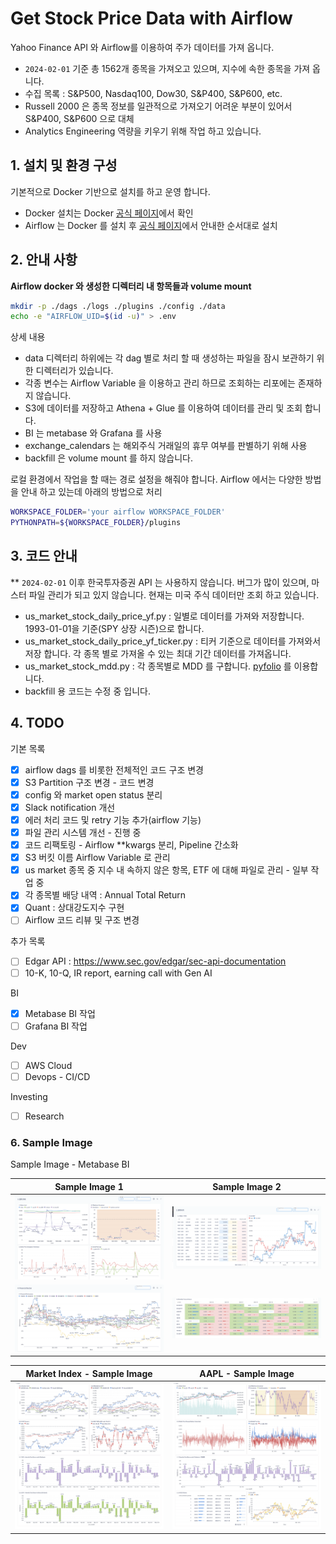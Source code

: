 Get Stock Price Data with Airflow
===

Yahoo Finance API 와 Airflow를 이용하여 주가 데이터를 가져 옵니다.
- `2024-02-01` 기준 총 1562개 종목을 가져오고 있으며, 지수에 속한 종목을 가져 옵니다.
- 수집 목록 : S&P500, Nasdaq100, Dow30, S&P400, S&P600, etc.
- Russell 2000 은 종목 정보를 일관적으로 가져오기 어려운 부분이 있어서 S&P400, S&P600 으로 대체
- Analytics Engineering 역량을 키우기 위해 작업 하고 있습니다.


## 1. 설치 및 환경 구성
기본적으로 Docker 기반으로 설치를 하고 운영 합니다.
- Docker 설치는 Docker [공식 페이지](https://www.docker.com/)에서 확인
- Airflow 는 Docker 를 설치 후 [공식 페이지](https://airflow.apache.org/docs/apache-airflow/stable/howto/docker-compose/index.html)에서 안내한 순서대로 설치

## 2. 안내 사항
**Airflow docker 와 생성한 디렉터리 내 항목들과 volume mount**
```bash
mkdir -p ./dags ./logs ./plugins ./config ./data
echo -e "AIRFLOW_UID=$(id -u)" > .env
```
상세 내용
- data 디렉터리 하위에는 각 dag 별로 처리 할 때 생성하는 파일을 잠시 보관하기 위한 디렉터리가 있습니다.
- 각종 변수는 Airflow Variable 을 이용하고 관리 하므로 조회하는 리포에는 존재하지 않습니다.
- S3에 데이터를 저장하고 Athena + Glue 를 이용하여 데이터를 관리 및 조회 합니다.
- BI 는 metabase 와 Grafana 를 사용
- exchange_calendars 는 해외주식 거래일의 휴무 여부를 판별하기 위해 사용
- backfill 은 volume mount 를 하지 않습니다.

로컬 환경에서 작업을 할 때는 경로 설정을 해줘야 합니다. Airflow 에서는 다양한 방법을 안내 하고 있는데 아래의 방법으로 처리 
```bash
WORKSPACE_FOLDER='your airflow WORKSPACE_FOLDER'
PYTHONPATH=${WORKSPACE_FOLDER}/plugins
```

## 3. 코드 안내
** `2024-02-01` 이후 한국투자증권 API 는 사용하지 않습니다. 버그가 많이 있으며, 마스터 파일 관리가 되고 있지 않습니다. 현재는 미국 주식 데이터만 조회 하고 있습니다.
- us_market_stock_daily_price_yf.py : 일별로 데이터를 가져와 저장합니다. 1993-01-01을 기준(SPY 상장 시즌)으로 합니다.
- us_market_stock_daily_price_yf_ticker.py : 티커 기준으로 데이터를 가져와서 저장 합니다. 각 종목 별로 가져올 수 있는 최대 기간 데이터를 가져옵니다.
- us_market_stock_mdd.py : 각 종목별로 MDD 를 구합니다. [pyfolio](https://github.com/stefan-jansen/pyfolio-reloaded) 를 이용합니다.
- backfill 용 코드는 수정 중 입니다.


## 4. TODO
기본 목록
- [x] airflow dags 를 비롯한 전체적인 코드 구조 변경
- [x] S3 Partition 구조 변경 - 코드 변경
- [x] config 와 market open status 분리
- [x] Slack notification 개선
- [x] 에러 처리 코드 및 retry 기능 추가(airflow 기능)
- [x] 파일 관리 시스템 개선 - 진행 중
- [x] 코드 리팩토링 - Airflow **kwargs 분리, Pipeline 간소화
- [x] S3 버킷 이름 Airflow Variable 로 관리
- [x] us market 종목 중 지수 내 속하지 않은 항목, ETF 에 대해 파일로 관리 - 일부 작업 중
- [x] 각 종목별 배당 내역 : Annual Total Return  
- [x] Quant : 상대강도지수 구현
- [ ] Airflow 코드 리뷰 및 구조 변경

추가 목록
- [ ] Edgar API : https://www.sec.gov/edgar/sec-api-documentation
- [ ] 10-K, 10-Q, IR report, earning call with Gen AI

BI
- [x] Metabase BI 작업
- [ ] Grafana BI 작업

Dev
- [ ] AWS Cloud
- [ ] Devops - CI/CD

Investing
- [ ] Research

### 6. Sample Image

Sample Image - Metabase BI

| Sample Image 1                                                    | Sample Image 2                                                    |
|-------------------------------------------------------------------|-------------------------------------------------------------------|
| ![Alt text](img/Metabase%20Sample%20Image/1.png "optional title") | ![Alt text](img/Metabase%20Sample%20Image/2.png "optional title") |
| ![Alt text](img/Metabase%20Sample%20Image/3.png "optional title") | ![Alt text](img/Metabase%20Sample%20Image/4.png "optional title") |


| Market Index - Sample Image                                                    | AAPL - Sample Image                                                                    |
|--------------------------------------------------------------------------------|----------------------------------------------------------------------------------------|
| ![Alt text](img/Metabase%20Sample%20Image/5_Market_Index.png "optional title") | ![Alt text](img/Metabase%20Sample%20Image/6_us_market_AAPL_History.png "optional title") |
